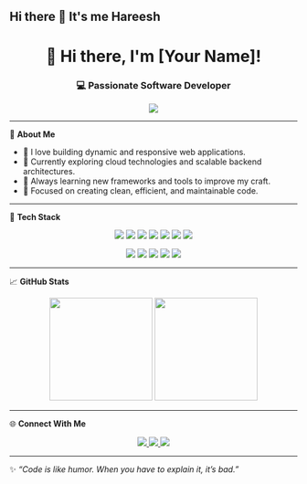 ## Hi there 👋 It's me Hareesh

<!-- GitHub Profile README -->

<h1 align="center">👋 Hi there, I'm [Your Name]!</h1>
<h3 align="center">💻 Passionate Software Developer</h3>

<p align="center">
  <img src="https://readme-typing-svg.herokuapp.com/?lines=Full-Stack+Developer;Tech+Enthusiast;Lifelong+Learner;Open+Source+Contributor&center=true&width=500&height=45">
</p>

---

🌟 **About Me**

- 🚀 I love building dynamic and responsive web applications.
- 🌱 Currently exploring cloud technologies and scalable backend architectures.
- 🧠 Always learning new frameworks and tools to improve my craft.
- 🎯 Focused on creating clean, efficient, and maintainable code.

---

🔧 **Tech Stack**

<p align="center">
  <img src="https://img.shields.io/badge/HTML5-E34F26?logo=html5&logoColor=white&style=for-the-badge" />
  <img src="https://img.shields.io/badge/CSS3-1572B6?logo=css3&logoColor=white&style=for-the-badge" />
  <img src="https://img.shields.io/badge/JavaScript-F7DF1E?logo=javascript&logoColor=black&style=for-the-badge" />
  <img src="https://img.shields.io/badge/React-61DAFB?logo=react&logoColor=black&style=for-the-badge" />
  <img src="https://img.shields.io/badge/Node.js-339933?logo=node.js&logoColor=white&style=for-the-badge" />
  <img src="https://img.shields.io/badge/Express-000000?logo=express&logoColor=white&style=for-the-badge" />
  <img src="https://img.shields.io/badge/Python-3776AB?logo=python&logoColor=white&style=for-the-badge" />
</p>
<p align="center">
  <img src="https://img.shields.io/badge/SQL-4479A1?logo=sqlite&logoColor=white&style=for-the-badge" />
  <img src="https://img.shields.io/badge/MySQL-4479A1?logo=mysql&logoColor=white&style=for-the-badge" />
  <img src="https://img.shields.io/badge/PostgreSQL-4169E1?logo=postgresql&logoColor=white&style=for-the-badge" />
  <img src="https://img.shields.io/badge/MongoDB-47A248?logo=mongodb&logoColor=white&style=for-the-badge" />
  <img src="https://img.shields.io/badge/NoSQL-4DB33D?logo=mongodb&logoColor=white&style=for-the-badge" />
</p>

---

📈 **GitHub Stats**

<p align="center">
  <img src="https://github-readme-stats.vercel.app/api?username=YOUR-GITHUB-USERNAME&show_icons=true&theme=tokyonight&hide=contribs" height="180" />
  <img src="https://github-readme-stats.vercel.app/api/top-langs/?username=YOUR-GITHUB-USERNAME&layout=compact&theme=tokyonight" height="180" />
</p>

---

🌐 **Connect With Me**

<p align="center">
  <a href="https://www.linkedin.com/in/YOUR-LINKEDIN-USERNAME">
    <img src="https://img.shields.io/badge/LinkedIn-0A66C2?logo=linkedin&logoColor=white&style=for-the-badge" />
  </a>
  <a href="mailto:YOUR-EMAIL@domain.com">
    <img src="https://img.shields.io/badge/Gmail-D14836?logo=gmail&logoColor=white&style=for-the-badge" />
  </a>
  <a href="https://YOUR-PORTFOLIO-URL">
    <img src="https://img.shields.io/badge/Portfolio-000000?logo=firefox&logoColor=white&style=for-the-badge" />
  </a>
</p>

---

✨ *“Code is like humor. When you have to explain it, it’s bad.”*

